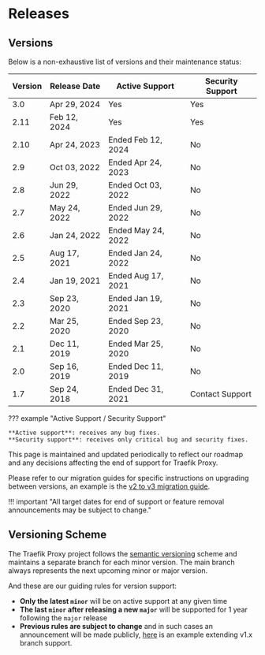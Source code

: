 # Releases

## Versions

Below is a non-exhaustive list of versions and their maintenance status:

| Version | Release Date | Active Support     | Security Support | 
|---------|--------------|--------------------|------------------|
| 3.0     | Apr 29, 2024 | Yes                | Yes              |
| 2.11    | Feb 12, 2024 | Yes                | Yes              |
| 2.10    | Apr 24, 2023 | Ended Feb 12, 2024 | No               |
| 2.9     | Oct 03, 2022 | Ended Apr 24, 2023 | No               |
| 2.8     | Jun 29, 2022 | Ended Oct 03, 2022 | No               |
| 2.7     | May 24, 2022 | Ended Jun 29, 2022 | No               |
| 2.6     | Jan 24, 2022 | Ended May 24, 2022 | No               |
| 2.5     | Aug 17, 2021 | Ended Jan 24, 2022 | No               |
| 2.4     | Jan 19, 2021 | Ended Aug 17, 2021 | No               |
| 2.3     | Sep 23, 2020 | Ended Jan 19, 2021 | No               |
| 2.2     | Mar 25, 2020 | Ended Sep 23, 2020 | No               |
| 2.1     | Dec 11, 2019 | Ended Mar 25, 2020 | No               |
| 2.0     | Sep 16, 2019 | Ended Dec 11, 2019 | No               |
| 1.7     | Sep 24, 2018 | Ended Dec 31, 2021 | Contact Support  |

??? example "Active Support / Security Support"

    **Active support**: receives any bug fixes.
    **Security support**: receives only critical bug and security fixes.

This page is maintained and updated periodically to reflect our roadmap and any decisions affecting the end of support for Traefik Proxy.

Please refer to our migration guides for specific instructions on upgrading between versions, an example is the [v2 to v3 migration guide](../migration/v2-to-v3.md).

!!! important "All target dates for end of support or feature removal announcements may be subject to change."

## Versioning Scheme

The Traefik Proxy project follows the [semantic versioning](https://semver.org/) scheme and maintains a separate branch for each minor version. The main branch always represents the next upcoming minor or major version.

And these are our guiding rules for version support:

- **Only the latest `minor`** will be on active support at any given time
- **The last `minor` after releasing a new `major`** will be supported for 1 year following the `major` release
- **Previous rules are subject to change** and in such cases an announcement will be made publicly, [here](https://traefik.io/blog/traefik-2-1-in-the-wild/) is an example extending v1.x branch support.
